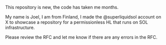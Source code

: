 This repository is new, the code has taken me months.

My name is Joel, I am from Finland, I made the @superliquidsol account on X to showcase a repository for a
permissionless HL that runs on SOL infrastructure.

Please review the RFC and let me know if there are any errors in the RFC.
